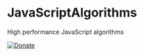 # JavaScriptAlgorithms
High performance JavaScript algorithms


[![Donate](https://img.shields.io/badge/Donate-PayPal-green.svg)](98DV9P75KUFMC)
